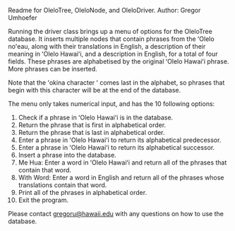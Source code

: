 Readme for OleloTree, OleloNode, and OleloDriver. 
Author: Gregor Umhoefer

Running the driver class brings up a menu of options for the OleloTree database. It inserts multiple nodes that contain phrases from the ʻOlelo noʻeau,
along with their translations in English, a description of their meaning in ʻOlelo Hawaiʻi, and a description in English, for a total of four fields.
These phrases are alphabetised by the original ʻOlelo Hawaiʻi phrase. More phrases can be inserted.

Note that the ʻokina character ʻ comes last in the alphabet, so phrases that begin with this character will be at the end of the database.

The menu only takes numerical input, and has the 10 following options:
  1. Check if a phrase in ʻOlelo Hawaiʻi is in the database.
  2. Return the phrase that is first in alphabetical order.
  3. Return the phrase that is last in alphabetical order.
  4. Enter a phrase in ʻOlelo Hawaiʻi to return its alphabetical predecessor.
  5. Enter a phrase in ʻOlelo Hawaiʻi to return its alphabetical successor.
  6. Insert a phrase into the database.
  7. Me Hua: Enter a word in ʻOlelo Hawaiʻi and return all of the phrases that contain that word.   
  8. With Word: Enter a word in English and return all of the phrases whose translations contain that word.
  9. Print all of the phrases in alphabetical order.
  0. Exit the program.

Please contact gregoru@hawaii.edu with any questions on how to use the database.
